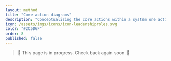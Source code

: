 ```yaml
---
layout: method
title: "Core action diagrams"
description: "Conceptualizing the core actions within a system one action at a time."
icon: /assets/imgs/icons/icon-leadershiproles.svg
color: "#2C5D6F"
order: 8
published: false
---
```


> 🚧 This page is in progress. Check back again soon. 🚧